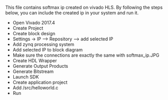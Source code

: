 This file contains softmax ip created on vivado HLS. By following the steps below, you can include the created ip in your system and run it.

- Open Vivado 2017.4
- Create Project
- Create block design
- Settings -> IP --> Repository --> add selected IP
- Add zynq processing system
- Add selected IP to block diagram
- Make sure the connections are exactly the same with softmax_ip.JPG
- Create HDL Wrapper
- Generate Output Products
- Generate Bitstream
- Launch SDK
- Create application project
- Add /src/helloworld.c
- Run
